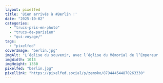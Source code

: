 ```yaml
---
layout: pixelfed
title: 'Bien arrivés à #Berlin !'
date: "2025-10-02"
categories: 
  - "trucs-pris-en-photo"
  - "trucs-de-parisien"
  - "qui-voyage/"
tags: 
  - "pixelfed"
coverImage: "berlin.jpg"
imgAlt: "L’église du souvenir, avec l’église du Mémorial de l’Empereur Guillaume"
imgWidth: 1013
imgHeight: 1350
pixelfed: "berlin.jpg"
pixellink: "https://pixelfed.social/p/zemoko/879444544870263330"
---
```

